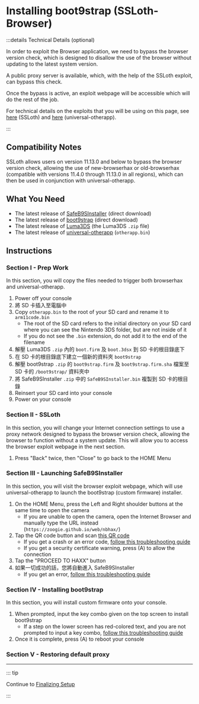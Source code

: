 # Installing boot9strap (SSLoth-Browser)

:::details Technical Details (optional)

In order to exploit the Browser application, we need to bypass the browser version check, which is designed to disallow the use of the browser without updating to the latest system version.

A public proxy server is available, which, with the help of the SSLoth exploit, can bypass this check.

Once the bypass is active, an exploit webpage will be accessible which will do the rest of the job.

For technical details on the exploits that you will be using on this page, see [here](https://github.com/MrNbaYoh/3ds-ssloth) (SSLoth) and [here](https://github.com/TuxSH/universal-otherapp) (universal-otherapp).

:::

## Compatibility Notes

SSLoth allows users on version 11.13.0 and below to bypass the browser version check, allowing the use of new-browserhax or old-browserhax (compatible with versions 11.4.0 through 11.13.0 in all regions), which can then be used in conjunction with universal-otherapp.

## What You Need

- The latest release of [SafeB9SInstaller](https://github.com/d0k3/SafeB9SInstaller/releases/download/v0.0.7/SafeB9SInstaller-20170605-122940.zip) (direct download)
- The latest release of [boot9strap](https://github.com/SciresM/boot9strap/releases/download/1.4/boot9strap-1.4.zip) (direct download)
- The latest release of [Luma3DS](https://github.com/LumaTeam/Luma3DS/releases/latest) (the Luma3DS `.zip` file)
- The latest release of [universal-otherapp](https://github.com/TuxSH/universal-otherapp/releases/latest) (`otherapp.bin`)

## Instructions

### Section I - Prep Work

In this section, you will copy the files needed to trigger both browserhax and universal-otherapp.

1. Power off your console
2. 將 SD 卡插入至電腦中
3. Copy `otherapp.bin` to the root of your SD card and rename it to `arm11code.bin`
   - The root of the SD card refers to the initial directory on your SD card where you can see the Nintendo 3DS folder, but are not inside of it
   - If you do not see the `.bin` extension, do not add it to the end of the filename
4. 解壓 Luma3DS `.zip` 內的 `boot.firm` 及 `boot.3dsx` 到 SD 卡的根目錄底下
5. 在 SD 卡的根目錄底下建立一個新的資料夾 `boot9strap`
6. 解壓 boot9strap `.zip` 的 `boot9strap.firm` 及 `boot9strap.firm.sha` 檔案至 SD 卡的 `/boot9strap/` 資料夾中
7. 將 SafeB9SInstaller `.zip` 中的 `SafeB9SInstaller.bin` 複製到 SD 卡的根目錄
8. Reinsert your SD card into your console
9. Power on your console

### Section II - SSLoth

In this section, you will change your Internet connection settings to use a proxy network designed to bypass the browser version check, allowing the browser to function without a system update. This will allow you to access the browser exploit webpage in the next section.

<!--@include: ./_include/addproxy.md -->

1. Press "Back" twice, then "Close" to go back to the HOME Menu

### Section III - Launching SafeB9SInstaller

In this section, you will visit the browser exploit webpage, which will use universal-otherapp to launch the boot9strap (custom firmware) installer.

1. On the HOME Menu, press the Left and Right shoulder buttons at the same time to open the camera
   - If you are unable to open the camera, open the Internet Browser and manually type the URL instead (`https://zoogie.github.io/web/nbhax/`)
2. Tap the QR code button and scan [this QR code](http://api.qrserver.com/v1/create-qr-code/?color=000000\&bgcolor=FFFFFF\&data=https%3A%2F%2Fzoogie.github.io%2Fweb%2Fnbhax\&qzone=1\&margin=0\&size=400x400\&ecc=L)
   - If you get a crash or an error code, [follow this troubleshooting guide](troubleshooting#installing-boot9strap-ssloth-browser)
   - If you get a security certificate warning, press (A) to allow the connection
3. Tap the "PROCEED TO HAXX" button
4. 如果一切成功的話，您將自動進入 SafeB9SInstaller
   - If you get an error, [follow this troubleshooting guide](troubleshooting#installing-boot9strap-ssloth-browser)

### Section IV - Installing boot9strap

In this section, you will install custom firmware onto your console.

1. When prompted, input the key combo given on the top screen to install boot9strap
   - If a step on the lower screen has red-colored text, and you are not prompted to input a key combo, [follow this troubleshooting guide](troubleshooting#issues-with-safeb9sinstaller)
2. Once it is complete, press (A) to reboot your console

<!--@include: ./_include/configure-luma3ds.md -->

### Section V - Restoring default proxy

<!--@include: ./_include/rmproxy.md -->

<!--@include: ./_include/luma3ds-installed-note.md -->

___

::: tip

Continue to [Finalizing Setup](finalizing-setup)

:::
